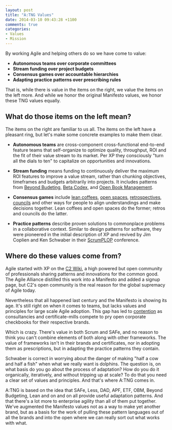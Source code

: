 ```yaml
---
layout: post
title: "A:TNG Values"
date: 2014-03-10 09:43:28 +1100
comments: true
categories: 
- Values
- Mission
---
```


By working Agile and helping others do so we have come to value:

* **Autonomous teams over corporate committees**  
* **Stream funding over project budgets**
* **Consensus games over accountable hierarchies**  
* **Adapting practice patterns over prescribing rules**  

That is, while there is value in the items on the right, we value the items on
the left more. And while we honor the original Manifesto values, we honor these
TNG values equally.
<!-- more -->

## What do those items on the left mean?

The items on the right are familiar to us all. The items on the left have
a pleasant ring, but let's make some concrete examples to make them clear.

* **Autonomous teams** are cross-component cross-functional end-to-end
  feature teams that self-organize to optimize quality, throughput, ROI and
  the fit of their value stream to its market. Per XP they consciously "turn
  all the dials to ten" to capitalize on opportunities and innovations.

* **Stream funding** means funding to continuously deliver the maximum ROI
  features to improve a value stream, rather than chunking objectives,
  timeframes and budgets arbitrarily into projects. It includes patterns 
  from [Beyond Budeting](), [Beta Codex](), and [Open Book Management]().

* **Consensus games** include [lean coffees](), [open spaces](),
  [retrospectives](),
  [councils](http://agiletng.org/2014/04/02/iroquois-council/) and other
  ways for people to align understandings and make decisions together. Lean
  coffees and open spaces do the former; retros and councils do the latter. 

* **Practice patterns** describe proven solutions to commonplace problems in
  a collaborative context. Similar to design patterns for software, they were
  pioneered in the initial description of XP and revived by Jim Coplien and
  Ken Schwaber in their [ScrumPLOP]() conference.

## Where do these values come from?

Agile started with XP on the [C2
Wiki](http://www.c2.com/cgi/wiki/ExtremeProgrammingRoadmap), a high powered
but open community of professionals sharing patterns and innovations for the
common good. The Agile Alliance distilled this work into a Manifesto and added
a signup page, but C2's open community is the real reason for the global
supremacy of Agile today.

Nevertheless that all happened last century and the Manifesto is showing
its age.  It's still right on when it comes to teams, but lacks values and
principles for large scale Agile adoption. This gap has led to
[contention](http://agile.dzone.com/articles/method-wars-scrum-vs-safe) as
consultancies and certificate-mills compete to pry open corporate checkbooks
for their respective brands. 

Which is crazy. There's value in both Scrum and SAFe, and no reason to think
you can't combine elements of both along with other frameworks. The value of
frameworks isn't in their brands and certificates, nor in adopting them as
prescriptions, but in adapting the practice patterns they contain. 

Schwaber is correct in worrying about the danger of making "half a cow and
half a fish" when what we really want is dolphins. The question is, on what
basis do you go about the process of adaptation? How do you do it organically,
iteratively, and without tripping up at scale? To do that you need a clear set
of values and principles. And that's where A:TNG comes in.

A:TNG is based on the idea that SAFe, Less, DAD, APF, ETF, OBM, Beyond
Budgeting, Lean and on and on all provide useful adaptation patterns.  And
that there's a lot more to enterprise agility than all of them put together.
We've augmented the Manifesto values not as a way to make yet another brand,
but as a basis for the work of pulling these pattern languages out of all the
brands and into the open where we can really sort out what works with what.
